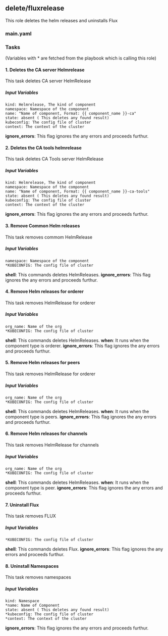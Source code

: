 ## delete/fluxrelease
This role deletes the helm releases and uninstalls Flux
### main.yaml
### Tasks
(Variables with * are fetched from the playbook which is calling this role)
#### 1. Deletes the CA server Helmrelease
This task deletes CA server HelmRelease
##### Input Variables
    kind: Helmrelease, The kind of component
    namespace: Namespace of the component
    name: "Name of component, Format: {{ component_name }}-ca"
    state: absent ( This deletes any found result)
    kubeconfig: The config file of cluster
    context: The context of the cluster
**ignore_errors**: This flag ignores the any errors and proceeds furthur.

#### 2. Deletes the CA tools helmrelease
This task deletes CA Tools server HelmRelease
##### Input Variables
    kind: Helmrelease, The kind of component
    namespace: Namespace of the component
    name: "Name of component, Format: {{ component_name }}-ca-tools"
    state: absent ( This deletes any found result)
    kubeconfig: The config file of cluster
    context: The context of the cluster
**ignore_errors**: This flag ignores the any errors and proceeds furthur.

#### 3. Remove Common Helm releases
This task removes commom HelmRelease
##### Input Variables
    namespace: Namespace of the component
    *KUBECONFIG: The config file of cluster
**shell**: This commands deletes HelmReleases.
**ignore_errors**: This flag ignores the any errors and proceeds furthur.

#### 4. Remove Helm releases for orderer
This task removes HelmRelease for orderer
##### Input Variables
    org_name: Name of the org
    *KUBECONFIG: The config file of cluster
**shell**: This commands deletes HelmReleases.
**when**: It runs when the component type is orderer.
**ignore_errors**: This flag ignores the any errors and proceeds furthur.

#### 5. Remove Helm releases for peers
This task removes HelmRelease for orderer
##### Input Variables
    org_name: Name of the org
    *KUBECONFIG: The config file of cluster
**shell**: This commands deletes HelmReleases.
**when**: It runs when the component type is peers.
**ignore_errors**: This flag ignores the any errors and proceeds furthur.

#### 6. Remove Helm releases for channels
This task removes HelmRelease for channels
##### Input Variables
    org_name: Name of the org
    *KUBECONFIG: The config file of cluster
**shell**: This commands deletes HelmReleases.
**when**: It runs when the component type is peer.
**ignore_errors**: This flag ignores the any errors and proceeds furthur.

#### 7. Uninstall Flux
This task removes FLUX
##### Input Variables
    *KUBECONFIG: The config file of cluster
**shell**: This commands deletes Flux.
**ignore_errors**: This flag ignores the any errors and proceeds furthur.

#### 8. Uninstall Namespaces
This task removes namespaces
##### Input Variables
    kind: Namespace
    *name: Name of Component
    state: absent ( This deletes any found result)
    *kubeconfig: The config file of cluster
    *context: The context of the cluster
**ignore_errors**: This flag ignores the any errors and proceeds furthur.